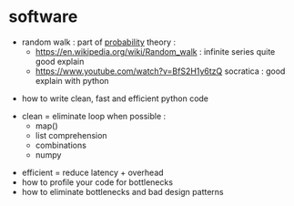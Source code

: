 # software
*   random walk : part of [probability](probability) theory :
    -   https://en.wikipedia.org/wiki/Random_walk : infinite series quite good explain
    -   https://www.youtube.com/watch?v=BfS2H1y6tzQ socratica : good explain with python
-   how to write clean, fast and efficient python code
*   clean = eliminate loop when possible :
    -   map()
    -   list comprehension
    -   combinations
    -   numpy
-   efficient = reduce latency + overhead
-   how to profile your code for bottlenecks
-   how to eliminate bottlenecks and bad design patterns
